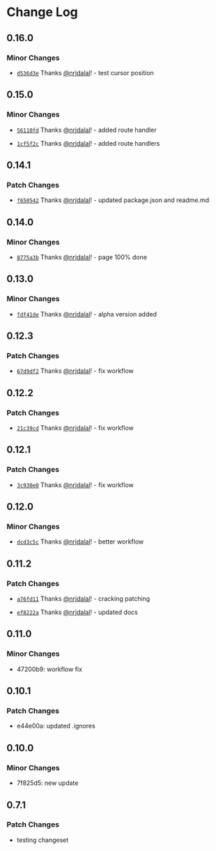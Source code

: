 # Change Log

## 0.16.0

### Minor Changes

- [`d536d3e`](https://github.com/nrjdalal/next.js-assistant/commit/d536d3ef7ef22fcb33e49c0d9062b2768da9bc6e) Thanks [@nrjdalal](https://github.com/nrjdalal)! - test cursor position

## 0.15.0

### Minor Changes

- [`56110fd`](https://github.com/nrjdalal/next.js-assistant/commit/56110fd1da56d97c44b1323b687b85f64d3bb07a) Thanks [@nrjdalal](https://github.com/nrjdalal)! - added route handler

- [`1cf5f2c`](https://github.com/nrjdalal/next.js-assistant/commit/1cf5f2cbba5bfb4dc0422f6d77873862ee03b1ca) Thanks [@nrjdalal](https://github.com/nrjdalal)! - added route handlers

## 0.14.1

### Patch Changes

- [`f650542`](https://github.com/nrjdalal/next.js-assistant/commit/f650542c6188ae0a1bea2437aac738d08d87bd0d) Thanks [@nrjdalal](https://github.com/nrjdalal)! - updated package.json and readme.md

## 0.14.0

### Minor Changes

- [`8775a3b`](https://github.com/nrjdalal/next.js-assistant/commit/8775a3b9262d427b912cfd81eb88a58669432c34) Thanks [@nrjdalal](https://github.com/nrjdalal)! - page 100% done

## 0.13.0

### Minor Changes

- [`fdf41de`](https://github.com/nrjdalal/next.js-assistant/commit/fdf41de0ddde2431b1c18db4b62a1578d1d6e144) Thanks [@nrjdalal](https://github.com/nrjdalal)! - alpha version added

## 0.12.3

### Patch Changes

- [`67d9df2`](https://github.com/nrjdalal/next.js-assistant/commit/67d9df296cf9707a7910405759295195c7db83d8) Thanks [@nrjdalal](https://github.com/nrjdalal)! - fix workflow

## 0.12.2

### Patch Changes

- [`21c39cd`](https://github.com/nrjdalal/next.js-assistant/commit/21c39cd023df58fa7ef997674c461a0cec782fa2) Thanks [@nrjdalal](https://github.com/nrjdalal)! - fix workflow

## 0.12.1

### Patch Changes

- [`3c930e0`](https://github.com/nrjdalal/next.js-assistant/commit/3c930e0570b159968b9e36e0f0d6c56f0791cbe7) Thanks [@nrjdalal](https://github.com/nrjdalal)! - fix workflow

## 0.12.0

### Minor Changes

- [`dcd3c5c`](https://github.com/nrjdalal/next.js-assistant/commit/dcd3c5cf8843cef900a8590ded42a4767824a350) Thanks [@nrjdalal](https://github.com/nrjdalal)! - better workflow

## 0.11.2

### Patch Changes

- [`a76fd11`](https://github.com/nrjdalal/next.js-assistant/commit/a76fd11b4292914124bc642c26d53714955c17eb) Thanks [@nrjdalal](https://github.com/nrjdalal)! - cracking patching

- [`ef8222a`](https://github.com/nrjdalal/next.js-assistant/commit/ef8222a0551f3ed5be0fdff393d2e73939e9fa38) Thanks [@nrjdalal](https://github.com/nrjdalal)! - updated docs

## 0.11.0

### Minor Changes

- 47200b9: workflow fix

## 0.10.1

### Patch Changes

- e44e00a: updated .ignores

## 0.10.0

### Minor Changes

- 7f825d5: new update

## 0.7.1

### Patch Changes

- testing changeset
